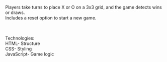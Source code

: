 Players take turns to place X or O on a 3x3 grid, and the game detects wins or draws. <br>Includes a reset option to start a new game.

<br><br>
Technologies:
<br>
HTML- Structure <br>
CSS- Styling <br>
JavaScript- Game logic 

